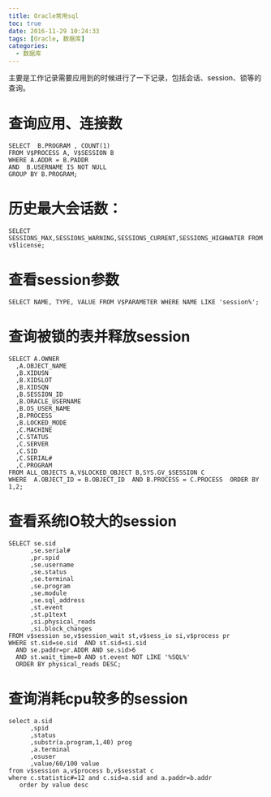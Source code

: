```yaml
---
title: Oracle常用sql
toc: true
date: 2016-11-29 10:24:33
tags: [Oracle, 数据库]
categories: 
  - 数据库
---
```

主要是工作记录需要应用到的时候进行了一下记录，包括会话、session、锁等的查询。
<!--more-->
# 查询应用、连接数

	SELECT  B.PROGRAM , COUNT(1) 
	FROM V$PROCESS A, V$SESSION B 
	WHERE A.ADDR = B.PADDR 
	AND  B.USERNAME IS NOT NULL
	GROUP BY B.PROGRAM;
# 历史最大会话数：

	SELECT SESSIONS_MAX,SESSIONS_WARNING,SESSIONS_CURRENT,SESSIONS_HIGHWATER FROM v$license;
# 查看session参数

	SELECT NAME, TYPE, VALUE FROM V$PARAMETER WHERE NAME LIKE 'session%';
# 查询被锁的表并释放session

	SELECT A.OWNER
	  ,A.OBJECT_NAME
	  ,B.XIDUSN
	  ,B.XIDSLOT
	  ,B.XIDSQN
	  ,B.SESSION_ID
	  ,B.ORACLE_USERNAME
	  ,B.OS_USER_NAME
	  ,B.PROCESS
	  ,B.LOCKED_MODE
	  ,C.MACHINE
	  ,C.STATUS
	  ,C.SERVER
	  ,C.SID
	  ,C.SERIAL#
	  ,C.PROGRAM
	FROM ALL_OBJECTS A,V$LOCKED_OBJECT B,SYS.GV_$SESSION C
	WHERE  A.OBJECT_ID = B.OBJECT_ID  AND B.PROCESS = C.PROCESS  ORDER BY 1,2;
# 查看系统IO较大的session

	SELECT se.sid
	      ,se.serial#
	      ,pr.spid
	      ,se.username
	      ,se.status
	      ,se.terminal
	      ,se.program
	      ,se.module
	      ,se.sql_address
	      ,st.event
	      ,st.p1text
	      ,si.physical_reads
	      ,si.block_changes
	FROM v$session se,v$session_wait st,v$sess_io si,v$process pr
	WHERE st.sid=se.sid  AND st.sid=si.sid 
	  AND se.paddr=pr.ADDR AND se.sid>6
	  AND st.wait_time=0 AND st.event NOT LIKE '%SQL%' 
	  ORDER BY physical_reads DESC;

# 查询消耗cpu较多的session

	select a.sid
	      ,spid
	      ,status
	      ,substr(a.program,1,40) prog
	      ,a.terminal
	      ,osuser
	      ,value/60/100 value
	from v$session a,v$process b,v$sesstat c
	where c.statistic#=12 and c.sid=a.sid and a.paddr=b.addr
	   order by value desc

